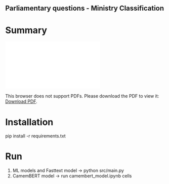 ## Parliamentary questions - Ministry Classification

# Summary 

<object data="Parliamentary questions ministries.pdf" type="application/pdf" width="700px" height="700px">
    <embed src="Parliamentary questions ministries.pdf">
        <p>This browser does not support PDFs. Please download the PDF to view it: <a href="Parliamentary questions ministries.pdf">Download PDF</a>.</p>
    </embed>
</object>



# Installation

pip install -r requirements.txt

# Run 

1.  ML models and Fasttext model -> python src/main.py
2.  CamemBERT model -> run camembert_model.ipynb cells
